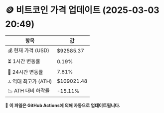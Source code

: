 # 🪙 비트코인 가격 업데이트 (2025-03-03 20:49)

| 항목                | 값 |
|--------------------|----------------|
| 💰 현재 가격 (USD) | $92585.37 |
| ⏳ 1시간 변동률    | 0.19% |
| 📆 24시간 변동률   | 7.81% |
| 🔝 역대 최고가 (ATH) | $109021.48 |
| 📉 ATH 대비 하락률 | -15.11% |

🔄 **이 파일은 GitHub Actions에 의해 자동으로 업데이트됩니다.**
